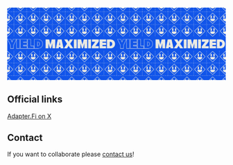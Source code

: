 <p align=”center”>
<img width=”200" height=”200" src=https://github.com/adapter-fi/.github/blob/main/profile/assets/banner_2.png?raw=true alt=”Adapter.Fi”>
</p>

## Official links

[Adapter.Fi on X](https://twitter.com/Adapter_fi)

## Contact

If you want to collaborate please [contact us](mailto:ehjc@adapter.fi?subject=[GitHub]%20Collaboration%20suggestion)!
